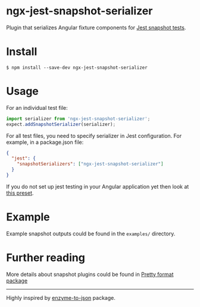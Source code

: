 # ngx-jest-snapshot-serializer

Plugin that serializes Angular fixture components for [Jest snapshot tests](https://facebook.github.io/jest/docs/en/snapshot-testing.html).

# Install

```console
$ npm install --save-dev ngx-jest-snapshot-serializer
```

# Usage

For an individual test file:

```js
import serializer from 'ngx-jest-snapshot-serializer';
expect.addSnapshotSerializer(serializer);
```

For all test files, you need to specify serializer in Jest configuration. For example, in a package.json file:

```json
{
  "jest": {
    "snapshotSerializers": ["ngx-jest-snapshot-serializer"]
  }
}
```

If you do not set up jest testing in your Angular application yet then look at [this preset](https://github.com/thymikee/jest-preset-angular).

# Example

 Example snapshot outputs could be found in the `examples/` directory.


# Further reading

More details about snapshot plugins could be found in [Pretty format package](https://github.com/facebook/jest/tree/v22.4.0/packages/pretty-format#usage-in-jest)

___

Highly inspired by [enzyme-to-json](https://github.com/adriantoine/enzyme-to-json/) package.


